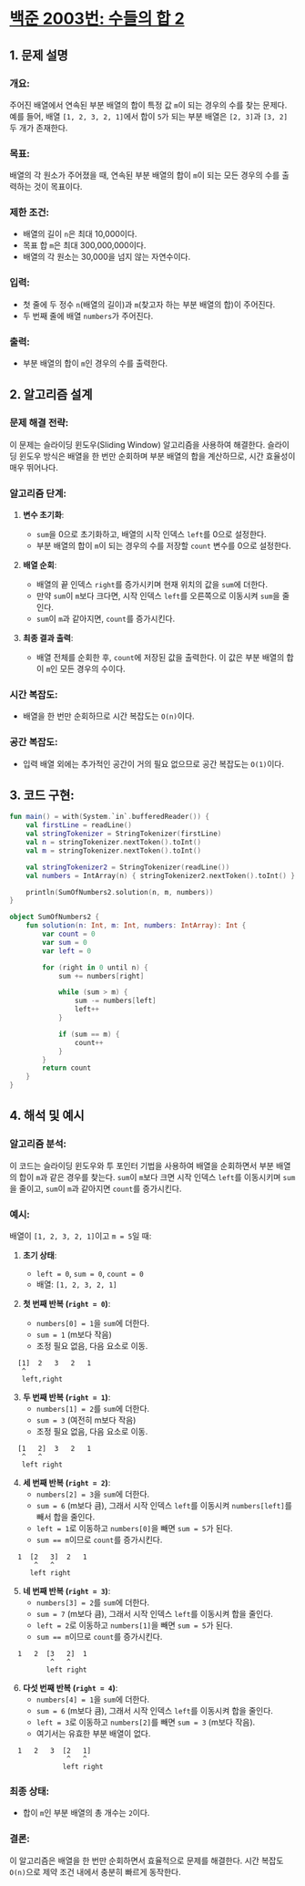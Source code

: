 # [백준 2003번: 수들의 합 2](https://www.acmicpc.net/problem/2003)

## 1. 문제 설명

### 개요:
주어진 배열에서 연속된 부분 배열의 합이 특정 값 `m`이 되는 경우의 수를 찾는 문제다. 예를 들어, 배열 `[1, 2, 3, 2, 1]`에서 합이 `5`가 되는 부분 배열은 `[2, 3]`과 `[3, 2]` 두 개가 존재한다.

### 목표:
배열의 각 원소가 주어졌을 때, 연속된 부분 배열의 합이 `m`이 되는 모든 경우의 수를 출력하는 것이 목표이다.

### 제한 조건:
- 배열의 길이 `n`은 최대 10,000이다.
- 목표 합 `m`은 최대 300,000,000이다.
- 배열의 각 원소는 30,000을 넘지 않는 자연수이다.

### 입력:
- 첫 줄에 두 정수 `n`(배열의 길이)과 `m`(찾고자 하는 부분 배열의 합)이 주어진다.
- 두 번째 줄에 배열 `numbers`가 주어진다.

### 출력:
- 부분 배열의 합이 `m`인 경우의 수를 출력한다.

## 2. 알고리즘 설계

### 문제 해결 전략:
이 문제는 슬라이딩 윈도우(Sliding Window) 알고리즘을 사용하여 해결한다. 슬라이딩 윈도우 방식은 배열을 한 번만 순회하며 부분 배열의 합을 계산하므로, 시간 효율성이 매우 뛰어나다.

### 알고리즘 단계:

1. **변수 초기화**:
   - `sum`을 0으로 초기화하고, 배열의 시작 인덱스 `left`를 0으로 설정한다.
   - 부분 배열의 합이 `m`이 되는 경우의 수를 저장할 `count` 변수를 0으로 설정한다.

2. **배열 순회**:
   - 배열의 끝 인덱스 `right`를 증가시키며 현재 위치의 값을 `sum`에 더한다.
   - 만약 `sum`이 `m`보다 크다면, 시작 인덱스 `left`를 오른쪽으로 이동시켜 `sum`을 줄인다.
   - `sum`이 `m`과 같아지면, `count`를 증가시킨다.

3. **최종 결과 출력**:
   - 배열 전체를 순회한 후, `count`에 저장된 값을 출력한다. 이 값은 부분 배열의 합이 `m`인 모든 경우의 수이다.

### 시간 복잡도:
- 배열을 한 번만 순회하므로 시간 복잡도는 `O(n)`이다.

### 공간 복잡도:
- 입력 배열 외에는 추가적인 공간이 거의 필요 없으므로 공간 복잡도는 `O(1)`이다.

## 3. 코드 구현:

```kotlin
fun main() = with(System.`in`.bufferedReader()) {
    val firstLine = readLine()
    val stringTokenizer = StringTokenizer(firstLine)
    val n = stringTokenizer.nextToken().toInt()
    val m = stringTokenizer.nextToken().toInt()

    val stringTokenizer2 = StringTokenizer(readLine())
    val numbers = IntArray(n) { stringTokenizer2.nextToken().toInt() }

    println(SumOfNumbers2.solution(n, m, numbers))
}

object SumOfNumbers2 {
    fun solution(n: Int, m: Int, numbers: IntArray): Int {
        var count = 0
        var sum = 0
        var left = 0

        for (right in 0 until n) {
            sum += numbers[right]

            while (sum > m) {
                sum -= numbers[left]
                left++
            }

            if (sum == m) {
                count++
            }
        }
        return count
    }
}
```

## 4. 해석 및 예시

### 알고리즘 분석:
이 코드는 슬라이딩 윈도우와 투 포인터 기법을 사용하여 배열을 순회하면서 부분 배열의 합이 `m`과 같은 경우를 찾는다. `sum`이 `m`보다 크면 시작 인덱스 `left`를 이동시키며 `sum`을 줄이고, `sum`이 `m`과 같아지면 `count`를 증가시킨다.

### 예시:

배열이 `[1, 2, 3, 2, 1]`이고 `m = 5`일 때:

1. **초기 상태**:
   - `left = 0`, `sum = 0`, `count = 0`
   - 배열: `[1, 2, 3, 2, 1]`

2. **첫 번째 반복 (`right = 0`)**:
   - `numbers[0] = 1`을 `sum`에 더한다.
   - `sum = 1` (m보다 작음)
   - 조정 필요 없음, 다음 요소로 이동.

```plaintext
  [1]  2   3   2   1
   ^
   left,right
```

3. **두 번째 반복 (`right = 1`)**:
   - `numbers[1] = 2`를 `sum`에 더한다.
   - `sum = 3` (여전히 m보다 작음)
   - 조정 필요 없음, 다음 요소로 이동.

```plaintext
  [1   2]  3   2   1
   ^   ^
   left right
```

4. **세 번째 반복 (`right = 2`)**:
   - `numbers[2] = 3`을 `sum`에 더한다.
   - `sum = 6` (m보다 큼), 그래서 시작 인덱스 `left`를 이동시켜 `numbers[left]`를 빼서 합을 줄인다.
   - `left = 1`로 이동하고 `numbers[0]`을 빼면 `sum = 5`가 된다.
   - `sum == m`이므로 `count`를 증가시킨다.

```plaintext
  1  [2   3]  2   1
      ^   ^
     left right
```

5. **네 번째 반복 (`right = 3`)**:
   - `numbers[3] = 2`를 `sum`에 더한다.
   - `sum = 7` (m보다 큼), 그래서 시작 인덱스 `left`를 이동시켜 합을 줄인다.
   - `left = 2`로 이동하고 `numbers[1]`을 빼면 `sum = 5`가 된다.
   - `sum == m`이므로 `count`를 증가시킨다.

```plaintext
  1   2  [3   2]  1
          ^   ^
         left right
```

6. **다섯 번째 반복 (`right = 4`)**:
   - `numbers[4] = 1`을 `sum`에 더한다.
   - `sum = 6` (m보다 큼), 그래서 시작 인덱스 `left`를 이동시켜 합을 줄인다.
   - `left = 3`로 이동하고 `numbers[2]`를 빼면 `sum = 3` (m보다 작음).
   - 여기서는 유효한 부분 배열이 없다.

```plaintext
  1   2   3  [2   1]
              ^   ^
             left right
```

### 최종 상태:
- 합이 `m`인 부분 배열의 총 개수는 `2`이다.

### 결론:
이 알고리즘은 배열을 한 번만 순회하면서 효율적으로 문제를 해결한다. 시간 복잡도 `O(n)`으로 제약 조건 내에서 충분히 빠르게 동작한다.
